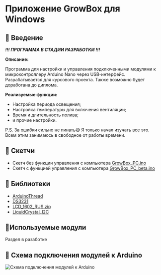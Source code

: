 # Приложение GrowBox для Windows

🥬 Введение
---
 ***!!! ПРОГРАММА В СТАДИИ РАЗРАБОТКИ !!!***
 
**Описание:**

Программа для настройки и управления подключенными модулями к микроконтроллеру Arduino Nano через USB-интерфейс.
Разрабатывается для курсового проекта. Также возможно будет доработана до диплома.

**Реализуемые функции:**

 - Настройка периода освещения;
 - Настройка температуры для включения вентиляции;
 - Время и длительность полива;
 - и прочие настройки.

P.S. За ошибки сильно не пинать😅 Я только начал изучать все это. Всем этим занимаюсь в свободное от работы времени. 

🥬 Скетчи
---
 - Скетч без функции управления с компьютера [GrowBox_PC.ino](Arduino/GrowBox_no_PC/GrowBox_PC.ino "Открыть код")
 - Скетч с функцией управления с компьютера [GrowBox_PC_beta.ino](Arduino/GrowBox_PC_beta/GrowBox_PC_beta.ino "Открыть код")

🥬 Библиотеки
---
 - [ArduinoThread](Arduino/libraries/ArduinoThread.zip "Скачать")
 - [DS3231](Arduino/libraries/DS3231.zip "Скачать")
 - [LCD_1602_RUS.zip](Arduino/libraries/LCD_1602_RUS.zip "Скачать")
 - [LiquidCrystal_I2C](Arduino/libraries/LiquidCrystal_I2C_V112.zip "Скачать")

🥬Используемые модули
---
Раздел в разаботке

🥬 Схема подключения модулей к Arduino
---
![Схема подключения модулей к Arduino](Arduino/images/scheme.jpg)
